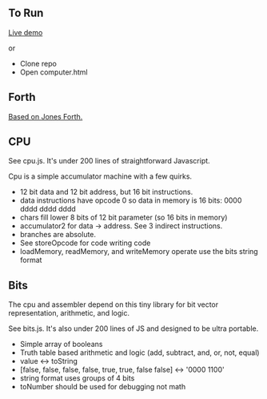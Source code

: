 

To Run
------

[Live demo](https://aurifexlabs.com/forth/computer.html)

or

- Clone repo
- Open computer.html


Forth
-----

[Based on Jones Forth.](https://github.com/nornagon/jonesforth/blob/master/jonesforth.S)



CPU
---

See cpu.js. It's under 200 lines of straightforward Javascript.

Cpu is a simple accumulator machine with a few quirks.

- 12 bit data and 12 bit address, but 16 bit instructions.
- data instructions have opcode 0 so data in memory is 16 bits: 0000 dddd dddd dddd
- chars fill lower 8 bits of 12 bit parameter (so 16 bits in memory)
- accumulator2 for data -> address. See 3 indirect instructions.
- branches are absolute.
- See storeOpcode for code writing code
- loadMemory, readMemory, and writeMemory operate use the bits string format

Bits
----

The cpu and assembler depend on this tiny library for bit vector representation,
arithmetic, and logic.

See bits.js. It's also under 200 lines of JS and designed to be ultra portable.

- Simple array of booleans
- Truth table based arithmetic and logic (add, subtract, and, or, not, equal)
- value <-> toString
- [false, false, false, false, true, true, false false] <-> '0000 1100'
- string format uses groups of 4 bits
- toNumber should be used for debugging not math